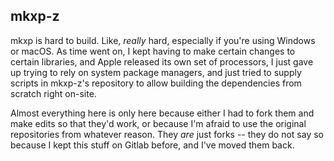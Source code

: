 ## mkxp-z

mkxp is hard to build. Like, *really* hard, especially if you're using Windows or macOS. As time went on, I kept having to make certain changes to certain libraries, and Apple released its own set of processors, I just gave up trying to rely on system package managers, and just tried to supply scripts in mkxp-z's repository to allow building the dependencies from scratch right on-site.

Almost everything here is only here because either I had to fork them and make edits so that they'd work, or because I'm afraid to use the original repositories from whatever reason. They *are* just forks -- they do not say so because I kept this stuff on Gitlab before, and I've moved them back.